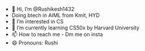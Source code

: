 - 👋 Hi, I’m @Rushikesh1432
- Doing btech in AIML from Kmit, HYD
- 👀 I’m interested in CS
- 🌱 I’m currently learning CS50x by Harvard University
- 📫 How to reach me - Dm me on insta
- 😄 Pronouns: Rushi


<!---
Rushikesh1432/Rushikesh1432 is a ✨ special ✨ repository because its `README.md` (this file) appears on your GitHub profile.
You can click the Preview link to take a look at your changes.
--->
